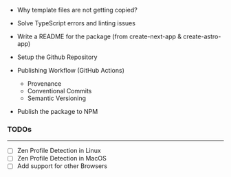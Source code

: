 - Why template files are not getting copied?
- Solve TypeScript errors and linting issues
- Write a README for the package (from create-next-app & create-astro-app)

- Setup the Github Repository
- Publishing Workflow (GitHub Actions)
    - Provenance
    - Conventional Commits
    - Semantic Versioning
- Publish the package to NPM

### TODOs
---
- [ ] Zen Profile Detection in Linux
- [ ] Zen Profile Detection in MacOS
- [ ] Add support for other Browsers
